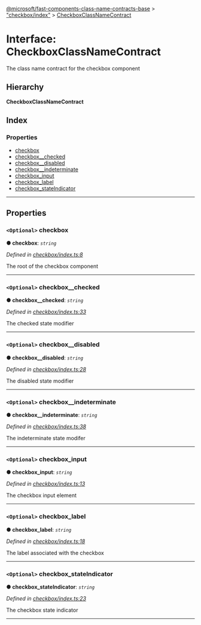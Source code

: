 [@microsoft/fast-components-class-name-contracts-base](../README.md) > ["checkbox/index"](../modules/_checkbox_index_.md) > [CheckboxClassNameContract](../interfaces/_checkbox_index_.checkboxclassnamecontract.md)

# Interface: CheckboxClassNameContract

The class name contract for the checkbox component

## Hierarchy

**CheckboxClassNameContract**

## Index

### Properties

* [checkbox](_checkbox_index_.checkboxclassnamecontract.md#checkbox)
* [checkbox__checked](_checkbox_index_.checkboxclassnamecontract.md#checkbox__checked)
* [checkbox__disabled](_checkbox_index_.checkboxclassnamecontract.md#checkbox__disabled)
* [checkbox__indeterminate](_checkbox_index_.checkboxclassnamecontract.md#checkbox__indeterminate)
* [checkbox_input](_checkbox_index_.checkboxclassnamecontract.md#checkbox_input)
* [checkbox_label](_checkbox_index_.checkboxclassnamecontract.md#checkbox_label)
* [checkbox_stateIndicator](_checkbox_index_.checkboxclassnamecontract.md#checkbox_stateindicator)

---

## Properties

<a id="checkbox"></a>

### `<Optional>` checkbox

**● checkbox**: *`string`*

*Defined in [checkbox/index.ts:8](https://github.com/Microsoft/fast-dna/blob/164dd3ca/packages/fast-components-class-name-contracts-base/src/checkbox/index.ts#L8)*

The root of the checkbox component

___
<a id="checkbox__checked"></a>

### `<Optional>` checkbox__checked

**● checkbox__checked**: *`string`*

*Defined in [checkbox/index.ts:33](https://github.com/Microsoft/fast-dna/blob/164dd3ca/packages/fast-components-class-name-contracts-base/src/checkbox/index.ts#L33)*

The checked state modifier

___
<a id="checkbox__disabled"></a>

### `<Optional>` checkbox__disabled

**● checkbox__disabled**: *`string`*

*Defined in [checkbox/index.ts:28](https://github.com/Microsoft/fast-dna/blob/164dd3ca/packages/fast-components-class-name-contracts-base/src/checkbox/index.ts#L28)*

The disabled state modifier

___
<a id="checkbox__indeterminate"></a>

### `<Optional>` checkbox__indeterminate

**● checkbox__indeterminate**: *`string`*

*Defined in [checkbox/index.ts:38](https://github.com/Microsoft/fast-dna/blob/164dd3ca/packages/fast-components-class-name-contracts-base/src/checkbox/index.ts#L38)*

The indeterminate state modifer

___
<a id="checkbox_input"></a>

### `<Optional>` checkbox_input

**● checkbox_input**: *`string`*

*Defined in [checkbox/index.ts:13](https://github.com/Microsoft/fast-dna/blob/164dd3ca/packages/fast-components-class-name-contracts-base/src/checkbox/index.ts#L13)*

The checkbox input element

___
<a id="checkbox_label"></a>

### `<Optional>` checkbox_label

**● checkbox_label**: *`string`*

*Defined in [checkbox/index.ts:18](https://github.com/Microsoft/fast-dna/blob/164dd3ca/packages/fast-components-class-name-contracts-base/src/checkbox/index.ts#L18)*

The label associated with the checkbox

___
<a id="checkbox_stateindicator"></a>

### `<Optional>` checkbox_stateIndicator

**● checkbox_stateIndicator**: *`string`*

*Defined in [checkbox/index.ts:23](https://github.com/Microsoft/fast-dna/blob/164dd3ca/packages/fast-components-class-name-contracts-base/src/checkbox/index.ts#L23)*

The checkbox state indicator

___

